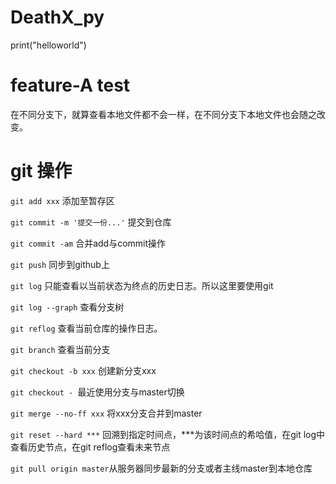 # DeathX_py
print("helloworld")
# feature-A test
在不同分支下，就算查看本地文件都不会一样，在不同分支下本地文件也会随之改变。
# git 操作
`git add xxx` 添加至暂存区  

`git commit -m '提交一份...'` 提交到仓库

`git commit -am` 合并add与commit操作

`git push` 同步到github上

`git log` 只能查看以当前状态为终点的历史日志。所以这里要使用git 

`git log --graph` 查看分支树

`git reflog` 查看当前仓库的操作日志。

`git branch` 查看当前分支

`git checkout -b xxx` 创建新分支xxx

`git checkout - `最近使用分支与master切换

`git merge --no-ff xxx` 将xxx分支合并到master

`git reset --hard ***` 回溯到指定时间点，***为该时间点的希哈值，在git log中查看历史节点，在git reflog查看未来节点

`git pull origin master`从服务器同步最新的分支或者主线master到本地仓库
